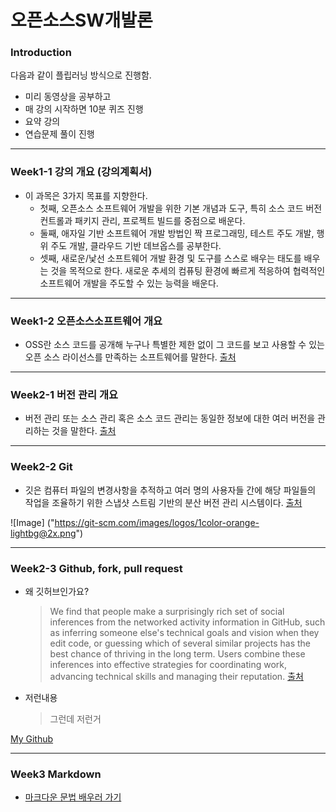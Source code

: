 # **오픈소스SW개발론**

### Introduction
다음과 같이 플립러닝 방식으로 진행함.
- 미리 동영상을 공부하고
- 매 강의 시작하면 10분 퀴즈 진행
- 요약 강의 
- 연습문제 풀이 진행

-------------
### Week1-1 강의 개요 (강의계획서)
* 이 과목은 3가지 목표를 지향한다. 
  - 첫째, 오픈소스 소프트웨어 개발을 위한 기본 개념과 도구, 
  특히 소스 코드 버전 컨트롤과 패키지 관리, 프로젝트 빌드를 중점으로 배운다. 
  - 둘째, 애자일 기반 소프트웨어 개발 방법인 짝 프로그래밍, 테스트 주도 개발, 
  행위 주도 개발, 클라우드 기반 데브옵스를 공부한다. 
  - 셋째, 새로운/낯선 소프트웨어 개발 환경 및 도구를 스스로 배우는 태도를 배우는 것을 목적으로 한다. 
  새로운 추세의 컴퓨팅 환경에 빠르게 적응하여 협력적인 소프트웨어 개발을 주도할 수 있는 능력을 배운다.

-------------
### Week1-2 오픈소스소프트웨어 개요
* OSS란 소스 코드를 공개해 누구나 특별한 제한 없이 그 코드를 보고 사용할 수 있는 오픈 소스 라이선스를 만족하는 소프트웨어를 말한다. [출처](https://ko.wikipedia.org/wiki/오픈_소스_소프트웨어)

-------------
### Week2-1 버전 관리 개요
* 버전 관리 또는 소스 관리 혹은 소스 코드 관리는 동일한 정보에 대한 여러 버전을 관리하는 것을 말한다. [출처](https://ko.wikipedia.org/wiki/버전_관리)

-------------
### Week2-2 Git
* 깃은 컴퓨터 파일의 변경사항을 추적하고 여러 명의 사용자들 간에 해당 파일들의 작업을 조율하기 위한 스냅샷 스트림 기반의 분산 버전 관리 시스템이다. [출처](https://ko.wikipedia.org/wiki/깃_(소프트웨어))

![Image] ("https://git-scm.com/images/logos/1color-orange-lightbg@2x.png")

-------------
### Week2-3 Github, fork, pull request
* 왜 깃허브인가요?
  > We find that people make a surprisingly rich set of social inferences from the networked activity information in GitHub, such as inferring someone else's technical goals and vision when they edit code, or guessing which of several similar projects has the best chance of thriving in the long term. Users combine these inferences into effective strategies for coordinating work, advancing technical skills and managing their reputation. [출처](https://dl.acm.org/doi/10.1145/2145204.2145396)
* 저런내용
  > 그런데 저런거

[My Github](https://github.com/sumintnals)

-------------
### Week3     Markdown
* [마크다운 문법 배우러 가기](https://www.markdowntutorial.com/)
